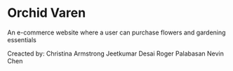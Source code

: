 # Orchid Varen

An e-commerce website where a user can purchase flowers and gardening essentials

Creacted by:
Christina Armstrong
Jeetkumar Desai
Roger Palabasan
Nevin Chen
